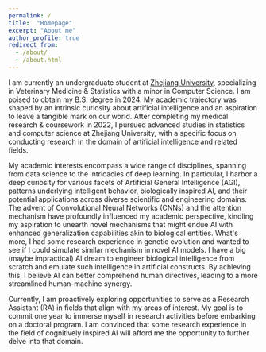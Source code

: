 ```yaml
---
permalink: /
title:  "Homepage"
excerpt: "About me"
author_profile: true
redirect_from: 
  - /about/
  - /about.html
---
```



I am currently an undergraduate student at [Zhejiang University](https://www.zju.edu.cn/english/), specializing in Veterinary Medicine & Statistics with a minor in Computer Science. I am poised to obtain my B.S. degree in 2024. My academic trajectory was shaped by an intrinsic curiosity about artificial intelligence and an aspiration to leave a tangible mark on our world. After completing my medical research & coursework in 2022, I pursued advanced studies in statistics and computer science at Zhejiang University, with a specific focus on conducting research in the domain of artificial intelligence and related fields.

My academic interests encompass a wide range of disciplines, spanning from data science to the intricacies of deep learning. In particular, I harbor a deep curiosity for various facets of Artificial General Intelligence (AGI), patterns underlying intelligent behavior, biologically inspired AI, and their potential applications across diverse scientific and engineering domains. The advent of Convolutional Neural Networks (CNNs) and the attention mechanism have profoundly influenced my academic perspective, kindling my aspiration to unearth novel mechanisms that might endue AI with enhanced generalization capabilities akin to biological entities. What's more, I had some research experience in genetic evolution and wanted to see if I could simulate similar mechanism in novel AI models. I have a big (maybe impractical) AI dream to engineer biological intelligence from scratch and emulate such intelligence in artificial constructs. By achieving this, I believe AI can better comprehend human directives, leading to a more streamlined human-machine synergy.

Currently, I am proactively exploring opportunities to serve as a Research Assistant (RA) in fields that align with my areas of interest. My goal is to commit one year to immerse myself in research activities before embarking on a doctoral program. I am convinced that some research experience in the field of cognitively inspired AI will afford me the opportunity to further delve into that domain.

